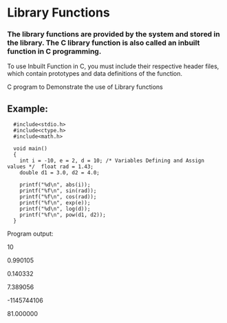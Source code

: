 # Library Functions

### The library functions are provided by the system and stored in the library. The C library function is also called an inbuilt function in C programming.

To use Inbuilt Function in C, you must include their respective header files, which contain prototypes and data definitions of the function.

C program to Demonstrate the use of Library functions

## Example:

```text
  #include<stdio.h>
  #include<ctype.h>
  #include<math.h>

  void main()
  {
    int i = -10, e = 2, d = 10; /* Variables Defining and Assign values */  float rad = 1.43;
    double d1 = 3.0, d2 = 4.0;

    printf("%d\n", abs(i));
    printf("%f\n", sin(rad));
    printf("%f\n", cos(rad));
    printf("%f\n", exp(e));
    printf("%d\n", log(d));
    printf("%f\n", pow(d1, d2));    
  }
```

Program output:

10

0.990105

0.140332

7.389056

-1145744106

81.000000

